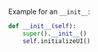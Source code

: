 Example for an `__init__`:
```python
def __init__(self):
    super().__init__()
    self.initializeUI()
```